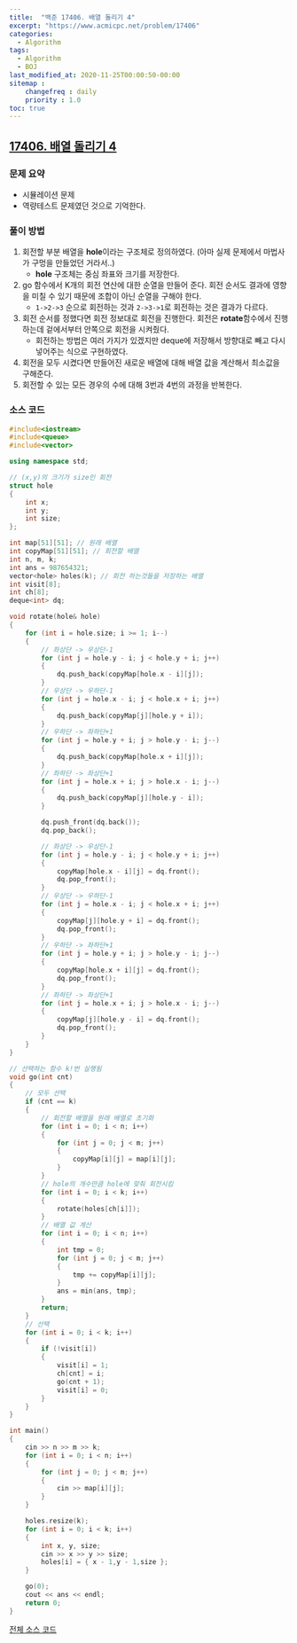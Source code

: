 ```yaml
---
title:  "백준 17406. 배열 돌리기 4"
excerpt: "https://www.acmicpc.net/problem/17406"
categories:
  - Algorithm
tags:
  - Algorithm
  - BOJ
last_modified_at: 2020-11-25T00:00:50-00:00
sitemap :
    changefreq : daily
    priority : 1.0
toc: true
---
```


## [17406. 배열 돌리기 4](https://www.acmicpc.net/problem/17406)
### 문제 요약
- 시뮬레이션 문제
- 역량테스트 문제였던 것으로 기억한다.

### 풀이 방법
1. 회전할 부분 배열을 **hole**이라는 구조체로 정의하였다. (아마 실제 문제에서 마법사가 구멍을 만들었던 거라서..)
    - **hole** 구조체는 중심 좌표와 크기를 저장한다.
2. go 함수에서 K개의 회전 연산에 대한 순열을 만들어 준다. 회전 순서도 결과에 영향을 미칠 수 있기 때문에 조합이 아닌 순열을 구해야 한다. 
    - `1->2->3` 순으로 회전하는 것과 `2->3->1`로 회전하는 것은 결과가 다르다.
3. 회전 순서를 정했다면 회전 정보대로 회전을 진행한다. 회전은 **rotate**함수에서 진행하는데 겉에서부터 안쪽으로 회전을 시켜줬다.        
    - 회전하는 방법은 여러 가지가 있겠지만 deque에 저장해서 방향대로 빼고 다시 넣어주는 식으로 구현하였다.
4. 회전을 모두 시켰다면 만들어진 새로운 배열에 대해 배열 값을 계산해서 최소값을 구해준다.
5. 회전할 수 있는 모든 경우의 수에 대해 3번과 4번의 과정을 반복한다. 

### 소스 코드
```cpp
#include<iostream>
#include<queue>
#include<vector>

using namespace std;

// (x,y)의 크기가 size인 회전
struct hole
{
    int x;
    int y;
    int size;
};

int map[51][51]; // 원래 배열
int copyMap[51][51]; // 회전할 배열
int n, m, k;
int ans = 987654321;
vector<hole> holes(k); // 회전 하는것들을 저장하는 배열
int visit[8];
int ch[8];
deque<int> dq;

void rotate(hole& hole)
{
    for (int i = hole.size; i >= 1; i--)
    {
        // 좌상단 -> 우상단-1
        for (int j = hole.y - i; j < hole.y + i; j++)
        {
            dq.push_back(copyMap[hole.x - i][j]);
        }
        // 우상단 -> 우하단-1
        for (int j = hole.x - i; j < hole.x + i; j++)
        {
            dq.push_back(copyMap[j][hole.y + i]);
        }
        // 우하단 -> 좌하단+1
        for (int j = hole.y + i; j > hole.y - i; j--)
        {
            dq.push_back(copyMap[hole.x + i][j]);
        }
        // 좌하단 -> 좌상단+1
        for (int j = hole.x + i; j > hole.x - i; j--)
        {
            dq.push_back(copyMap[j][hole.y - i]);
        }

        dq.push_front(dq.back());
        dq.pop_back();

        // 좌상단 -> 우상단-1
        for (int j = hole.y - i; j < hole.y + i; j++)
        {
            copyMap[hole.x - i][j] = dq.front();
            dq.pop_front();
        }
        // 우상단 -> 우하단-1
        for (int j = hole.x - i; j < hole.x + i; j++)
        {
            copyMap[j][hole.y + i] = dq.front();
            dq.pop_front();
        }
        // 우하단 -> 좌하단+1
        for (int j = hole.y + i; j > hole.y - i; j--)
        {
            copyMap[hole.x + i][j] = dq.front();
            dq.pop_front();
        }
        // 좌하단 -> 좌상단+1
        for (int j = hole.x + i; j > hole.x - i; j--)
        {
            copyMap[j][hole.y - i] = dq.front();
            dq.pop_front();
        }
    }
}

// 선택하는 함수 k!번 실행됨
void go(int cnt)
{
    // 모두 선택
    if (cnt == k)
    {
        // 회전할 배열을 원래 배열로 초기화
        for (int i = 0; i < n; i++)
        {
            for (int j = 0; j < m; j++)
            {
                copyMap[i][j] = map[i][j];
            }
        }
        // hole의 개수만큼 hole에 맞춰 회전시킴
        for (int i = 0; i < k; i++)
        {
            rotate(holes[ch[i]]);
        }
        // 배열 값 계산
        for (int i = 0; i < n; i++)
        {
            int tmp = 0;
            for (int j = 0; j < m; j++)
            {
                tmp += copyMap[i][j];
            }
            ans = min(ans, tmp);
        }
        return;
    }
    // 선택
    for (int i = 0; i < k; i++)
    {
        if (!visit[i])
        {
            visit[i] = 1;
            ch[cnt] = i;
            go(cnt + 1);
            visit[i] = 0;
        }
    }
}

int main()
{
    cin >> n >> m >> k;
    for (int i = 0; i < n; i++)
    {
        for (int j = 0; j < m; j++)
        {
            cin >> map[i][j];
        }
    }

    holes.resize(k);
    for (int i = 0; i < k; i++)
    {
        int x, y, size;
        cin >> x >> y >> size;
        holes[i] = { x - 1,y - 1,size };
    }

    go(0);
    cout << ans << endl;
    return 0;
}

```

[전체 소스 코드](https://github.com/tdm1223/Algorithm/blob/master/acmicpc.net/source/17406.cpp)